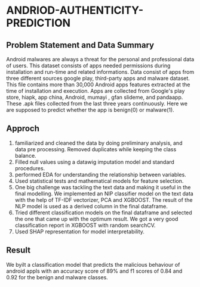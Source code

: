# ANDRIOD-AUTHENTICITY-PREDICTION
## Problem Statement and Data Summary ##

Android malwares are always a threat for the personal and professional data of users. This dataset consists of apps needed permissions during installation and run-time and related informations. Data consist of apps from three different sources google play, third-party apps and malware dataset. This file contains more than 30,000 Android apps features extracted at the time of installation and execution. Apps are collected from Google's play store, hiapk, app china, Android, mumayi , gfan slideme, and pandaapp. These .apk files collected from the last three years continuously. Here we are supposed to predict whether the app is benign(0) or malware(1).

## Approch ##

1)  familiarized and cleaned the data by doing preliminary analysis, and data pre processing. Removed duplicates while keeping the class balance. 
2)  Filled null values using a datawig imputation model and standard procedures.
3)  performed EDA for understanding the relationship between variables.
4)  Used statistical tests and mathematical models for feature selection.
5)  One big challenge was tackling the text data and making it useful in the final modelling. We implemented an NlP classifier model on the text data with the help of TF-IDF vectorizer, PCA and XGBOOST. The result of the NLP model is used as a derived column in the final dataframe.
6)  Tried different classification models on the final dataframe and selected the one that came up with the optimum result. We got a very good classification report in XGBOOST with random searchCV.
7)  Used SHAP representation for model interpretability.
## Result ##
We byilt a classification model that predicts the malicious behaviour of android appls with an accuracy score of 89% and f1 scores of 0.84 and 0.92 for the benign and malware classes.



